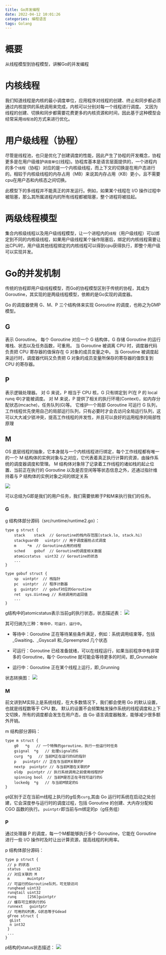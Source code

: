 ```yaml
---
title: Go并发编程
date: 2022-04-12 10:01:26
categories: 编程语言
tags: Golang
---
```


# 概要
从线程模型到协程模型，讲解Go的并发编程

# 内核线程
我们知道线程是内核的最小调度单位，应用程序对线程的创建、终止和同步都必须通过内核提供的系统调用来完成，内核可以分别对每一个线程进行调度。
又因为线程的创建、切换和同步都需要花费更多的内核资源和时间，因此基于这种模型会经常采用`线程池`的方式来进行优化。

# 用户级线程（协程）
尽管是线程池，也只是优化了创建调度的性能，因此产生了协程的开发概念，协程更多是在用户级维护`调度单位`(线程)。协程库基本是语言层面提供的，一个进程内的多个`线程`（协程）对应的是一个内核级线程，而上下文的切换是在用户态进行的。相较于内核级线程的内存占用（MB）来说其内存占用（KB）更小，且不需要cpu在用户态和内核态之间切换。

此模型下的多线程并不能真正的并发运行。例如，如果某个线程在 I/O 操作过程中被阻塞，那么其所属进程内的所有线程都被阻塞，整个进程将被挂起。

# 两级线程模型
集合内核级线程以及用户级线程模型，让一个进程内的`线程`（用户级线程）可以绑定到不同的内核级线程，如果用户级线程某个操作阻塞后，绑定的内核线程需要让出CPU时，用户级其他线程绑定的内核线程可以得到cpu获得执行，即整个用户级可以实现并发。

# Go的并发机制
传统的协程即用户级线程模型，而Go的协程模型区别于传统的协程，其成为Goroutine，其实现的是两级线程模型，依赖的是Go实现的调度器。

Go 的调度器使用 G、M、P 三个结构体来实现 Goroutine 的调度，也称之为GMP 模型。

## G
表示 Goroutine。
每个 Goroutine 对应一个 G 结构体，G 存储 Goroutine 的运行堆栈、状态以及任务函数，可重用。
当 Goroutine 被调离 CPU 时，调度器代码负责把 CPU 寄存器的值保存在 G 对象的成员变量之中。
当 Goroutine 被调度起来运行时，调度器代码又负责把 G 对象的成员变量所保存的寄存器的值恢复到 CPU 的寄存器。

## P
表示逻辑处理器。
对 G 来说，P 相当于 CPU 核，G 只有绑定到 P(在 P 的 local runq 中)才能被调度。
对 M 来说，P 提供了相关的执行环境(Context)，如内存分配状态(mcache)，任务队列(G)等。
它维护一个局部 Goroutine 可运行 G 队列，工作线程优先使用自己的局部运行队列，只有必要时才会去访问全局运行队列，这可以大大减少锁冲突，提高工作线程的并发性，并且可以良好的运用程序的局部性原理

## M
OS 底层线程的抽象，它本身就与一个内核线程进行绑定，每个工作线程都有唯一的一个 M 结构体的实例对象与之对应，它代表着真正执行计算的资源，由操作系统的调度器调度和管理。
M 结构体对象除了记录着工作线程的诸如栈的起止位置、当前正在执行的 Goroutine 以及是否空闲等等状态信息之外，还通过指针维持着与 P 结构体的实例对象之间的绑定关系

![](GPM任务调度模型.jpg)


可以总结为G即是我们的用户任务，我们需要依赖于P和M来执行我们的任务。


### G
g 结构体部分源码（src/runtime/runtime2.go）：
```Golang
type g struct {
    stack    stack  // Goroutine的栈内存范围[stack.lo, stack.hi)
    stackguard0   uintptr // 用于调度器抢占式调度
    m     *m  // Goroutine占用的线程
    sched    gobuf  // Goroutine的调度相关数据
    atomicstatus  uint32 // Goroutine的状态
    ...
}

type gobuf struct {
    sp  uintptr  // 栈指针
    pc  uintptr  // 程序计数器
    g  guintptr  // gobuf对应的Goroutine
    ret  sys.Uintewg // 系统调用的返回值
    ...
}
```

g结构中的atomicstatus表示当前g的执行状态，状态描述表：
![](G任务状态.jpg)

其可归纳为三种：`等待中，可运行，运行中`。
* 等待中：Goroutine 正在等待某些条件满足，例如：系统调用结束等，包括_Gwaiting、_Gsyscall 和_Gpreempted 几个状态

* 可运行：Goroutine 已经准备就绪，可以在线程运行，如果当前程序中有非常多的 Goroutine，每个 Goroutine 就可能会等待更多的时间，即_Grunnable

* 运行中：Goroutine 正在某个线程上运行，即_Grunning

状态转换图：
![](G任务的状态转换.jpg)

### M
前文讲到M实际上是系统线程，在大多数情况下，我们都会使用 Go 的默认设置，也就是线程数等于 CPU 数。
默认的设置不会频繁触发操作系统的线程调度和上下文切换，所有的调度都会发生在用户态，由 Go 语言调度器触发，能够减少很多额外开销。

m 结构部分源码：
```Golang
type m struct {
    g0   *g   // 一个特殊的goroutine，执行一些运行时任务
    gsignal  *g   // 处理signal的G
    curg  *g   // 当前M正在运行的G的指针
    p   puintptr // 正在与当前M关联的P
    nextp  puintptr // 与当前M潜在关联的P
    oldp  puintptr // 执行系统调用之前使用线程的P
    spinning bool  // 当前M是否正在寻找可运行的G
    lockedg  *g   // 与当前M锁定的G
}
```

`g0`区别于正在当前m线程上执行的g任务`curg`,其由 Go 运行时系统在启动之处创建，它会深度参与运行时的调度过程，包括 Goroutine 的创建、大内存分配和 CGO 函数的执行。
`puintptr`即当前与m绑定的p（g任务组）

### P

通过处理器 P 的调度，每一个M都能够执行多个 Goroutine，它能在 Goroutine 进行一些 I/O 操作时及时让出计算资源，提高线程的利用率。

p 结构体部分源码：
```Golang
type p struct {
 // p 的状态
 status   uint32
 // 对应关联的 M
 m        muintptr
 // 可运行的Goroutine队列，可无锁访问
 runqhead uint32
 runqtail uint32
 runq     [256]guintptr
 // 缓存可立即执行的G
 runnext   guintptr
 // 可用的G列表，G状态等于Gdead
 gFree struct {
  gList
  n int32
 }
 ...
}
```

p结构的status状态描述：
![](P状态.jpg)
